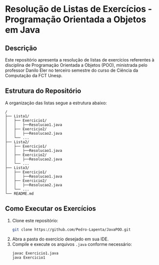 # Resolução de Listas de Exercícios - Programação Orientada a Objetos em Java

## Descrição
Este repositório apresenta a resolução de listas de exercícios referentes à disciplina de Programação Orientada a Objetos (POO), ministrada pelo professor Danilo Eler no terceiro semestre do curso de Ciência da Computação da FCT Unesp. 

## Estrutura do Repositório
A organização das listas segue a estrutura abaixo:

```
/
├── Lista1/
│   ├── Exercicio1/
│   │   ├──Resolucao1.java
│   ├── Exercicio2/
│   │   ├──Resolucao2.java
│   └── ...
├── Lista2/
│   ├── Exercicio1/
│   │   ├──Resolucao1.java
│   ├── Exercicio2/
│   │   ├──Resolucao2.java
│   └── ...
├── Lista3/
│   ├── Exercicio1/
│   │   ├──Resolucao1.java
│   ├── Exercicio2/
│   │   ├──Resolucao2.java
│   └── ...
└── README.md
```

## Como Executar os Exercícios
1. Clone este repositório:
   ```sh
   git clone https://github.com/Pedro-Lapenta/JavaPOO.git
   ```
2. Abra a pasta do exercício desejado em sua IDE.
3. Compile e execute os arquivos `.java` conforme necessário:
   ```sh
   javac Exercicio1.java
   java Exercicio1
   ```




